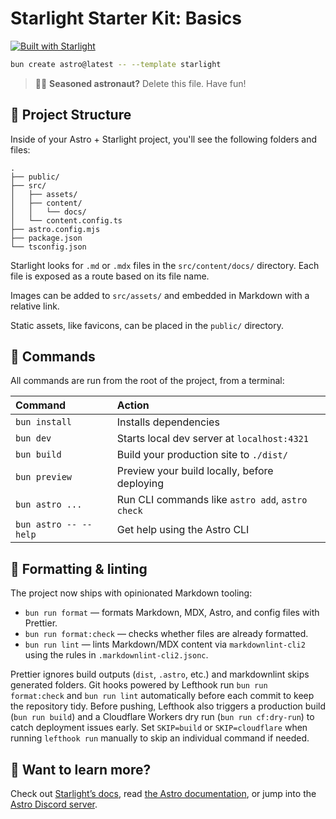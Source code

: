 # Starlight Starter Kit: Basics

[![Built with Starlight](https://astro.badg.es/v2/built-with-starlight/tiny.svg)](https://starlight.astro.build)

```bash
bun create astro@latest -- --template starlight
```

> 🧑‍🚀 **Seasoned astronaut?** Delete this file. Have fun!

## 🚀 Project Structure

Inside of your Astro + Starlight project, you'll see the following folders and files:

```text
.
├── public/
├── src/
│   ├── assets/
│   ├── content/
│   │   └── docs/
│   └── content.config.ts
├── astro.config.mjs
├── package.json
└── tsconfig.json
```

Starlight looks for `.md` or `.mdx` files in the `src/content/docs/` directory. Each file is exposed
as a route based on its file name.

Images can be added to `src/assets/` and embedded in Markdown with a relative link.

Static assets, like favicons, can be placed in the `public/` directory.

## 🧞 Commands

All commands are run from the root of the project, from a terminal:

| Command               | Action                                           |
| :-------------------- | :----------------------------------------------- |
| `bun install`         | Installs dependencies                            |
| `bun dev`             | Starts local dev server at `localhost:4321`      |
| `bun build`           | Build your production site to `./dist/`          |
| `bun preview`         | Preview your build locally, before deploying     |
| `bun astro ...`       | Run CLI commands like `astro add`, `astro check` |
| `bun astro -- --help` | Get help using the Astro CLI                     |

## 🧹 Formatting & linting

The project now ships with opinionated Markdown tooling:

- `bun run format` — formats Markdown, MDX, Astro, and config files with Prettier.
- `bun run format:check` — checks whether files are already formatted.
- `bun run lint` — lints Markdown/MDX content via `markdownlint-cli2` using the rules in
  `.markdownlint-cli2.jsonc`.

Prettier ignores build outputs (`dist`, `.astro`, etc.) and markdownlint skips generated folders.
Git hooks powered by Lefthook run `bun run format:check` and `bun run lint` automatically before
each commit to keep the repository tidy. Before pushing, Lefthook also triggers a production build
(`bun run build`) and a Cloudflare Workers dry run (`bun run cf:dry-run`) to catch deployment issues
early. Set `SKIP=build` or `SKIP=cloudflare` when running `lefthook run` manually to skip an
individual command if needed.

## 👀 Want to learn more?

Check out [Starlight’s docs](https://starlight.astro.build/), read
[the Astro documentation](https://docs.astro.build), or jump into the
[Astro Discord server](https://astro.build/chat).
